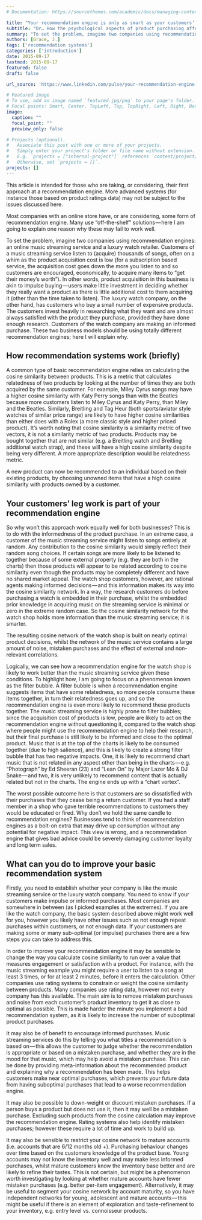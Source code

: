 ```yaml
---
# Documentation: https://sourcethemes.com/academic/docs/managing-content/

title: "Your recommendation engine is only as smart as your customers’ purchases are."
subtitle: "Or… How the psychological aspects of product purchasing affects your recommendation engine: Informed vs impulse purchases"
summary: "To set the problem, imagine two companies using recommendation engines: an online music streaming service and a luxury watch retailer. Customers of a music streaming service listen to (acquire) thousands of songs, often on a whim as the product acquisition cost is low (for a subscription based service, the acquisition cost goes down the more you listen to and so customers are encouraged, economically, to acquire many items to “get their money’s worth”). In other words, product acquisition in this business is akin to impulse buying — users make little investment in deciding whether they really want a product as there is little additional cost to them acquiring it (other than the time taken to listen). The luxury watch company, on the other hand, has customers who buy a small number of expensive products. The customers invest heavily in researching what they want and are almost always satisfied with the product they purchase, provided they have done enough research. Customers of the watch company are making an informed purchase. These two business models should be using totally different recommendation engines; here I will explain why."
authors: [Grace, J.]
tags: ['recommendation systems']
categories: ['introduction']
date: 2015-09-17
lastmod: 2015-09-17
featured: false
draft: false

url_source: 'https://www.linkedin.com/pulse/your-recommendation-engine-only-smart-customers-purchases-grace/'

# Featured image
# To use, add an image named `featured.jpg/png` to your page's folder.
# Focal points: Smart, Center, TopLeft, Top, TopRight, Left, Right, BottomLeft, Bottom, BottomRight.
image:
  caption: ""
  focal_point: ""
  preview_only: false

# Projects (optional).
#   Associate this post with one or more of your projects.
#   Simply enter your project's folder or file name without extension.
#   E.g. `projects = ["internal-project"]` references `content/project/deep-learning/index.md`.
#   Otherwise, set `projects = []`.
projects: []
---
```

This article is intended for those who are taking, or considering, their first approach at a recommendation engine. More advanced systems (for instance those based on product ratings data) may not be subject to the issues discussed here.

Most companies with an online store have, or are considering, some form of recommendation engine. Many use “off-the-shelf” solutions — here I am going to explain one reason why these may fail to work well.

To set the problem, imagine two companies using recommendation engines: an online music streaming service and a luxury watch retailer. Customers of a music streaming service listen to (acquire) thousands of songs, often on a whim as the product acquisition cost is low (for a subscription based service, the acquisition cost goes down the more you listen to and so customers are encouraged, economically, to acquire many items to “get their money’s worth”). In other words, product acquisition in this business is akin to impulse buying — users make little investment in deciding whether they really want a product as there is little additional cost to them acquiring it (other than the time taken to listen). The luxury watch company, on the other hand, has customers who buy a small number of expensive products. The customers invest heavily in researching what they want and are almost always satisfied with the product they purchase, provided they have done enough research. Customers of the watch company are making an informed purchase. These two business models should be using totally different recommendation engines; here I will explain why.

## How recommendation systems work (briefly)
 

A common type of basic recommendation engine relies on calculating the cosine similarity between products. This is a metric that calculates relatedness of two products by looking at the number of times they are both acquired by the same customer. For example, Miley Cyrus songs may have a higher cosine similarity with Katy Perry songs than with the Beatles because more customers listen to Miley Cyrus and Katy Perry, than Miley and the Beatles. Similarly, Breitling and Tag Heur (both sports/aviator style watches of similar price range) are likely to have higher cosine similarities than either does with a Rolex (a more classic style and higher priced product). It’s worth noting that cosine similarity is a similarity metric of two vectors, it is not a similarity metric of two products. Products may be bought together that are not similar (e.g. a Breitling watch and Breitling additional watch strap), and these will have a high cosine similarity despite being very different. A more appropriate description would be relatedness metric.

A new product can now be recommended to an individual based on their existing products, by choosing unowned items that have a high cosine similarity with products owned by a customer.

## Your customers’ leg work is part of your recommendation engine
 

So why won’t this approach work equally well for both businesses? This is to do with the informedness of the product purchase. In an extreme case, a customer of the music streaming service might listen to songs entirely at random. Any contribution to the cosine similarity would simply reflect their random song choices. If certain songs are more likely to be listened to together because of some external property (e.g. they are both in the charts) then those products will appear to be related according to cosine similarity even though the products may be completely different and have no shared market appeal. The watch shop customers, however, are rational agents making informed decisions — and this information makes its way into the cosine similarity network. In a way, the research customers do before purchasing a watch is embedded in their purchase, whilst the embedded prior knowledge in acquiring music on the streaming service is minimal or zero in the extreme random case. So the cosine similarity network for the watch shop holds more information than the music streaming service; it is smarter.

The resulting cosine network of the watch shop is built on nearly optimal product decisions, whilst the network of the music service contains a large amount of noise, mistaken purchases and the effect of external and non-relevant correlations.

Logically, we can see how a recommendation engine for the watch shop is likely to work better than the music streaming service given these conditions. To highlight how, I am going to focus on a phenomenon known as the filter bubble. A filter bubble is when a recommendation engine suggests items that have some relatedness, so more people consume these items together, in turn their relatedness goes up, and so the recommendation engine is even more likely to recommend these products together. The music streaming service is highly prone to filter bubbles; since the acquisition cost of products is low, people are likely to act on the recommendation engine without questioning it, compared to the watch shop where people might use the recommendation engine to help their research, but their final purchase is still likely to be informed and close to the optimal product. Music that is at the top of the charts is likely to be consumed together (due to high salience), and this is likely to create a strong filter bubble that has two negative impacts. One, it is likely to recommend chart music that is not related in any aspect other than being in the charts — e.g. “Photograph” by Ed Sheeran (23) and “Lean On” by Major Lazer Mo & DJ Snake — and two, it is very unlikely to recommend content that is actually related but not in the charts. The engine ends up with a “chart vortex”.

The worst possible outcome here is that customers are so dissatisfied with their purchases that they cease being a return customer. If you had a staff member in a shop who gave terrible recommendations to customers they would be educated or fired. Why don’t we hold the same candle to recommendation engines? Businesses tend to think of recommendation engines as a bolt-on extra that may drive up consumption without any potential for negative impact. This view is wrong, and a recommendation engine that gives bad advice could be severely damaging customer loyalty and long term sales.

## What can you do to improve your basic recommendation system
 

Firstly, you need to establish whether your company is like the music streaming service or the luxury watch company. You need to know if your customers make impulse or informed purchases. Most companies are somewhere in between (as I picked examples at the extremes). If you are like the watch company, the basic system described above might work well for you, however you likely have other issues such as not enough repeat purchases within customers, or not enough data. If your customers are making some or many sub-optimal (or impulse) purchases there are a few steps you can take to address this.

In order to improve your recommendation engine it may be sensible to change the way you calculate cosine similarity to run over a value that measures engagement or satisfaction with a product. For instance, with the music streaming example you might require a user to listen to a song at least 3 times, or for at least 2 minutes, before it enters the calculation. Other companies use rating systems to constrain or weight the cosine similarity between products. Many companies use rating data, however not every company has this available. The main aim is to remove mistaken purchases and noise from each customer’s product inventory to get it as close to optimal as possible. This is made harder the minute you implement a bad recommendation system, as it is likely to increase the number of suboptimal product purchases.

It may also be of benefit to encourage informed purchases. Music streaming services do this by telling you what titles a recommendation is based on — this allows the customer to judge whether the recommendation is appropriate or based on a mistaken purchase, and whether they are in the mood for that music, which may help avoid a mistaken purchase. This can be done by providing meta-information about the recommended product and explaining why a recommendation has been made. This helps customers make near optimal purchases, which prevents your future data from having suboptimal purchases that lead to a worse recommendation engine.

It may also be possible to down-weight or discount mistaken purchases. If a person buys a product but does not use it, then it may well be a mistaken purchase. Excluding such products from the cosine calculation may improve the recommendation engine. Rating systems also help identify mistaken purchases; however these require a lot of time and work to build up.

It may also be sensible to restrict your cosine network to mature accounts (i.e. accounts that are 6/12 months old +). Purchasing behaviour changes over time based on the customers knowledge of the product base. Young accounts may not know the inventory well and may make less informed purchases, whilst mature customers know the inventory base better and are likely to refine their tastes. This is not certain, but might be a phenomenon worth investigating by looking at whether mature accounts have fewer mistaken purchases (e.g. better per-item engagement). Alternatively, it may be useful to segment your cosine network by account maturity, so you have independent networks for young, adolescent and mature accounts — this might be useful if there is an element of exploration and taste-refinement to your inventory, e.g. entry level vs. connoisseur products.